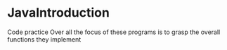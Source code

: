 # JavaIntroduction
 Code practice
Over all the focus of these programs is to grasp the overall functions they implement
